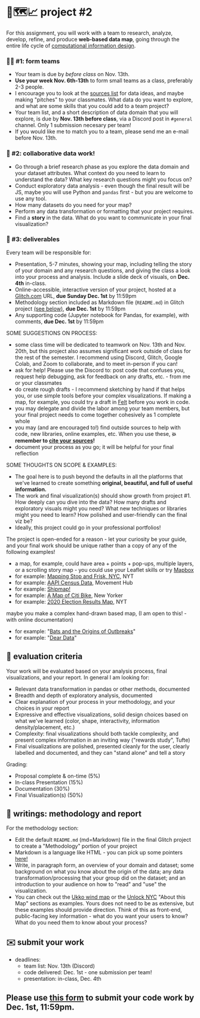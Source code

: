 # 🤖🗺️📈 project #2

For this assignment, you will work with a team to research, analyze, develop, refine, and produce **web-based data map**, going through the entire life cycle of [computational information design](https://benfry.com/phd/dissertation/5.html).

### 🤸‍♀️ #1: form teams

- Your team is due by _before class_ on Nov. 13th.
- **Use your week Nov. 6th-13th** to form small teams as a class, preferably 2-3 people.
- I encourage you to look at the [sources list](https://github.com/mab253/dataviz_fall24/blob/main/sources-list.md) for data ideas, and maybe making "pitches" to your classmates. What data do you want to explore, and what are some skills that you could add to a team project?
- Your team list, and a short description of data domain that you will explore, is due by **Nov. 13th before class**, via a Discord post in `#general` channel. Only 1 submission necesary per team!
- If you would like me to match you to a team, please send me an e-mail before Nov. 13th.

### 📑 #2: collaborative data work!

- Go through a brief research phase as you explore the data domain and your dataset attributes. What context do you need to learn to understand the data? What key research questions might you focus on?
- Conduct exploratory data analysis - even though the final result will be JS, maybe you will use Python and `pandas` first - but you are welcome to use any tool.
- How many datasets do you need for your map? 
- Perform any data transformation or formatting that your project requires.
- Find a **story** in the data. What do you want to communicate in your final visualization?

### 📀 #3: deliverables

Every team will be responsible for:
- Presentation, 5-7 minutes, showing your map, including telling the story of your domain and any research questions, and giving the class a look into your process and analysis. Include a slide deck of visuals, on **Dec. 4th** in-class.
- Online-accessible, interactive version of your project, hosted at a [Glitch.com](https://glitch.com) URL, **due Sunday Dec. 1st** by 11:59pm
- Methodology section included as Markdown file (`README.md`) in Glitch project [(see below)](#📄-writings:-methodology-and-report), **due Dec. 1st** by 11:59pm
- Any supporting code (Jupyter notebook for Pandas, for example), with comments, **due Dec. 1st** by 11:59pm

SOME SUGGESTIONS ON PROCESS:
- some class time will be dedicated to teamwork on Nov. 13th and Nov. 20th, but this project also assumes significant work outside of class for the rest of the semester. I recommend using Discord, Glitch, Google Colab, and Zoom to collaborate, and to meet in-person if you can!
- ask for help! Please use the Discord to: post code that confuses you, request help debugging, ask for feedback on any drafts, etc. - from me or your classmates
- do create rough drafts - I recommend sketching by hand if that helps you, or use simple tools before your complex visualizations. If making a map, for example, you could try a draft in [Felt](https://felt.com/) before you work in code.
- you may delegate and divide the labor among your team members, but your final project needs to come together cohesively as 1 complete whole
- you may (and are encouraged to!) find outside sources to help with code, new libraries, online examples, etc. When you use these, **💥 remember to [cite your sources](https://github.com/mab253/dataviz_fall24/blob/main/ai-citations.md)!**
- document your process as you go; it will be helpful for your final reflection 

SOME THOUGHTS ON SCOPE & EXAMPLES:
- The goal here is to push beyond the defaults in all the platforms that we've learned to create something **original, beautiful, and full of useful information.**
- The work and final visualization(s) should show growth from project #1. How deeply can you dive into the data? How many drafts and exploratory visuals might you need? What new techniques or libraries might you need to learn?  How polished and user-friendly can the final viz be?
- Ideally, this project could go in your professional portfolios!

The project is open-ended for a reason - let your curiosity be your guide, and your final work should be unique rather than a copy of any of the following examples!

- a map, for example, could have area + points + pop-ups, multiple layers, or a scrolling story map - you could use your Leaflet skills or try [Mapbox](https://docs.mapbox.com/mapbox-gl-js/example/)
- for example: [Mapping Stop and Frisk, NYC](https://docs.mapbox.com/mapbox-gl-js/example/), NYT
- for example: [AAPI Census Data](https://ucla-center-for-neighborhood-knowledge.github.io/hub-census-map/), Movement Hub
- for example: [Shipmap!](https://www.shipmap.org/)
- for example: [A Map of Citi Bike](https://projects.newyorker.com/story/citi-bike.html), New Yorker
- for example: [2020 Election Results Map](https://www.nytimes.com/interactive/2021/upshot/2020-election-map.html), NYT

maybe you make a complex hand-drawn based map, (I am open to this! - with online documentation)
- for example: "[Bats and the Origins of Outbreaks](https://www.reuters.com/graphics/HEALTH-CORONAVIRUS/BATS/qzjpqglbxpx/)"
- for example: "[Dear Data](http://www.dear-data.com/theproject)"

## 🔎 evaluation criteria

Your work will be evaluated based on your analysis process, final visualizations, and your report. In general I am looking for:
  - Relevant data transformation in pandas or other methods, documented
  - Breadth and depth of exploratory analysis, documented
  - Clear explanation of your process in your methodology, and your choices in your report
  - Expressive and effective visualizations, solid design choices based on what we've learned (color, shape, interactivity, information density/placement, etc.)
  - Complexity: final visualizations should both tackle complexity, and present complex information in an inviting way ("rewards study", Tufte)
  - Final visualizations are polished, presented cleanly for the user, clearly labelled and documented, and they can "stand alone" and tell a story

Grading:
  - Proposal complete & on-time (5%)
  - In-class Presentation (15%)
  - Documentation (30%)
  - Final Visualization(s) (50%)

## 📄 writings: methodology and report

For the methodology section:
- Edit the default `README.md` (md=Markdown) file in the final Glitch project to create a "Methodology" portion of your project
- Markdown is a language like HTML - you can pick up some pointers [here!](https://docs.github.com/en/get-started/writing-on-github/getting-started-with-writing-and-formatting-on-github/basic-writing-and-formatting-syntax)
- Write, in paragraph form, an overview of your domain and dataset; some background on what you know about the origin of the data; any data transformation/processing that your group did on the dataset; and an introduction to your audience on how to "read" and "use" the visualization.
- You can check out the [Ukko wind map](https://project-ukko.net/more-info.html) or the [Unlock NYC](https://weunlock.nyc/data/soi-map/) "About this Map" sections as examples. Yours does not need to be as extensive, but these examples should provide direction. Think of this as front-end, public-facing key information - what do you want your users to know? What do you need them to know about your process? 

## ✉️ submit your work
  - deadlines:
      - team list: Nov. 13th (Discord)
      - code delivered: Dec. 1st - one submission per team!
      - presentation: in-class, Dec. 4th
  
## Please use [this form](https://airtable.com/app6HibgdChLzfvNP/shrmci4vEu7NvudHl) to submit your code work **by Dec. 1st, 11:59pm.**

